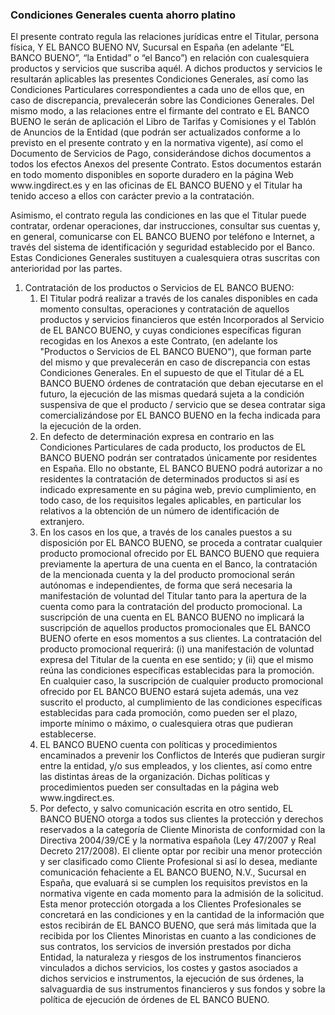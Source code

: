 <h3>Condiciones Generales cuenta ahorro platino</h3>
<p>El presente contrato regula las relaciones jurídicas entre el Titular, persona física, Y EL BANCO BUENO NV, Sucursal en España (en adelante “EL BANCO BUENO”, “la Entidad” o “el Banco”) en relación con cualesquiera productos y servicios que suscriba aquél. A dichos productos y servicios le resultarán aplicables las presentes Condiciones Generales, así como las Condiciones Particulares correspondientes a cada uno de ellos que, en caso de discrepancia, prevalecerán sobre las Condiciones Generales. Del mismo modo, a las relaciones entre el firmante del contrato e EL BANCO BUENO le serán de aplicación el Libro de Tarifas y Comisiones y el Tablón de Anuncios de la Entidad (que podrán ser actualizados conforme a lo previsto en el presente contrato y en la normativa vigente), así como el Documento de Servicios de Pago, considerándose dichos documentos a todos los efectos Anexos del presente Contrato. Estos documentos estarán en todo momento disponibles en soporte duradero en la página Web www.ingdirect.es y en las oficinas de EL BANCO BUENO y el Titular ha tenido acceso a ellos con carácter previo a la contratación.</p>
<p>Asimismo, el contrato regula las condiciones en las que el Titular puede contratar, ordenar operaciones, dar instrucciones, consultar sus cuentas y, en general, comunicarse con EL BANCO BUENO por teléfono e Internet, a través del sistema de identificación y seguridad establecido por el Banco.
Estas Condiciones Generales sustituyen a cualesquiera otras suscritas con anterioridad por las partes.</p>
<ol>
<li>Contratación de los productos o Servicios de EL BANCO BUENO:
<ol><li>El Titular podrá realizar a través de los canales disponibles en cada momento consultas, operaciones y contratación de aquellos productos y servicios financieros que estén Incorporados al Servicio de EL BANCO BUENO, y cuyas condiciones específicas figuran recogidas en los Anexos a este Contrato, (en adelante los "Productos o Servicios de EL BANCO BUENO"), que forman parte del mismo y que prevalecerán en caso de discrepancia con estas Condiciones Generales. En el supuesto de que el Titular dé a EL BANCO BUENO órdenes de contratación que deban ejecutarse en el futuro, la ejecución de las mismas quedará sujeta a la condición suspensiva de que el producto / servicio que se desea contratar siga comercializándose por EL BANCO BUENO en la fecha indicada para la ejecución de la orden.</li>
<li>En defecto de determinación expresa en contrario en las Condiciones Particulares de cada producto, los productos de EL BANCO BUENO podrán ser contratados únicamente por residentes en España. Ello no obstante, EL BANCO BUENO podrá autorizar a no residentes la contratación de determinados productos si así es indicado expresamente en su página web, previo cumplimiento, en todo caso, de los requisitos legales aplicables, en particular los relativos a la obtención de un número de identificación de extranjero.</li>
<li>En los casos en los que, a través de los canales puestos a su disposición por EL BANCO BUENO, se proceda a contratar cualquier producto promocional ofrecido por EL BANCO BUENO que requiera previamente la apertura de una cuenta en el Banco, la contratación de la mencionada cuenta y la del producto promocional serán autónomas e independientes, de forma que será necesaria la manifestación de voluntad del Titular tanto para la apertura de la cuenta como para la contratación del producto promocional.
La suscripción de una cuenta en EL BANCO BUENO no implicará la suscripción de aquellos productos promocionales que EL BANCO BUENO oferte en esos momentos a sus clientes. La contratación del producto promocional requerirá: (i) una manifestación de voluntad expresa del Titular de la cuenta en ese sentido; y (ii) que el mismo reúna las condiciones específicas establecidas para la promoción.
En cualquier caso, la suscripción de cualquier producto promocional ofrecido por EL BANCO BUENO estará sujeta además, una vez suscrito el producto, al cumplimiento de las condiciones específicas establecidas para cada promoción, como pueden ser el plazo, importe mínimo o máximo, o cualesquiera otras que pudieran establecerse.</li>
<li>EL BANCO BUENO cuenta con políticas y procedimientos encaminados a prevenir los Conflictos de Interés que pudieran surgir entre la entidad, y/o sus empleados, y los clientes, así como entre las distintas áreas de la organización. Dichas políticas y procedimientos pueden ser consultadas en la página web www.ingdirect.es.</li>
<li>Por defecto, y salvo comunicación escrita en otro sentido, EL BANCO BUENO otorga a todos sus clientes la protección y derechos reservados a la categoría de Cliente Minorista de conformidad con la Directiva 2004/39/CE y la normativa española (Ley 47/2007 y Real Decreto 217/2008). El cliente 
optar por recibir una menor protección y ser clasificado como Cliente Profesional si así lo desea, mediante comunicación fehaciente a EL BANCO BUENO, N.V., Sucursal en España, que evaluará si se cumplen los requisitos previstos en la normativa vigente en cada momento para la admisión de la solicitud.
Esta menor protección otorgada a los Clientes Profesionales se concretará en las condiciones y en la cantidad de la información que estos recibirán de EL BANCO BUENO, que será más limitada que la recibida por los Clientes Minoristas en cuanto a las condiciones de sus contratos, los servicios de inversión prestados por dicha Entidad, la naturaleza y riesgos de los instrumentos financieros vinculados a dichos servicios, los costes y gastos asociados a dichos servicios e instrumentos, la ejecución de sus órdenes, la salvaguardia de sus instrumentos financieros y sus fondos y sobre la política de ejecución de órdenes de EL BANCO BUENO.</li></ol></li></ol>

